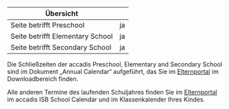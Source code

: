 | Übersicht | |
| --- | --- |
| Seite betrifft Preschool | ja |
| Seite betrifft Elementary School | ja |
| Seite betrifft Secondary School | ja |

Die Schließzeiten der accadis Preschool, Elementary and Secondary School sind im Dokument „Annual Calendar“ aufgeführt, das Sie im [Elternportal](/ISB-Eltern-wiki/de/Elternportal "Elternportal") im Downloadbereich finden.

Alle anderen Termine des laufenden Schuljahres finden Sie im [Elternportal](/ISB-Eltern-wiki/de/Elternportal "Elternportal") im accadis ISB School Calendar und im Klassenkalender Ihres Kindes.
